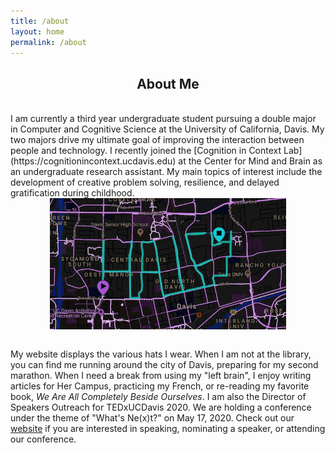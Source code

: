 ```yaml
---
title: /about
layout: home
permalink: /about
---
```


<h2 style="text-align: center;">About Me</h2>
<br>
I am currently a third year undergraduate student pursuing a double major in Computer and Cognitive Science at the University of California, Davis. My two majors drive my ultimate goal of improving the interaction between people and technology. I recently joined the [Cognition in Context Lab](https://cognitionincontext.ucdavis.edu) at the Center for Mind and Brain as an undergraduate research assistant. My main topics of interest include the development of creative problem solving, resilience, and delayed gratification during childhood.
<br>

<img style = "width: 75%; height: 75%; display: block; margin-left: auto; margin-right: auto; " src="./haley.JPG"  alt="Profile"  />

<br>

My website displays the various hats I wear. When I am not at the library, you can find me running around the city of Davis, preparing for my second marathon. When I need a break from using my "left brain", I enjoy writing articles for Her Campus, practicing my French, or re-reading my favorite book, *We Are All Completely Beside Ourselves*. I am also the Director of Speakers Outreach for TEDxUCDavis 2020. We are holding a conference under the theme of "What's Ne(x)t?" on May 17, 2020. Check out our [website](http://www.tedxucdavis.org) if you are interested in speaking, nominating a speaker, or attending our conference.
